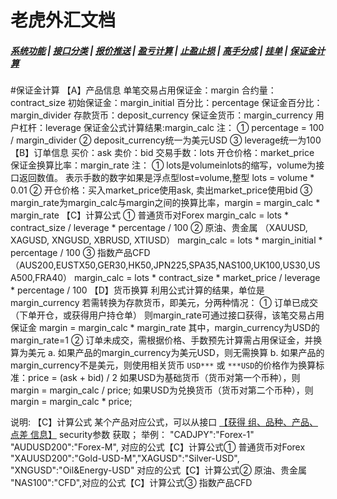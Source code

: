 # 老虎外汇文档

##### [系统功能](/) |  [接口分类](/api/category.html) | [报价推送](/quote.html) | [盈亏计算](/formula.html) | [止盈止损](/level.html) | [高手分成](/bouns.html) | [挂单](/pending.html) | [保证金计算](/ouccupy_asset.html)

#保证金计算
【A】产品信息
单笔交易占用保证金：margin
合约量：contract_size
初始保证金：margin_initial
百分比：percentage
保证金百分比：margin_divider
存款货币：deposit_currency
保证金货币：margin_currency
用户杠杆：leverage
保证金公式计算结果:margin_calc
注：
① percentage = 100 / margin_divider
② deposit_currency统一为美元USD
③ leverage统一为100
【B】订单信息
买价：ask
卖价：bid
交易手数：lots
开仓价格：market_price
保证金换算比率：margin_rate
注：
① lots是volumeinlots的缩写，volume为接口返回数值。
表示手数的数字如果是浮点型lost=volume,整型 lots = volume * 0.01
② 开仓价格：买入market_price使用ask, 卖出market_price使用bid
③ margin_rate为margin_calc与margin之间的换算比率，margin = margin_calc * margin_rate
【C】计算公式
① 普通货币对Forex
margin_calc = lots * contract_size / leverage * percentage / 100
② 原油、贵金属 （XAUUSD, XAGUSD, XNGUSD, XBRUSD, XTIUSD）
margin_calc = lots * margin_initial * percentage / 100
③ 指数产品CFD （AUS200,EUSTX50,GER30,HK50,JPN225,SPA35,NAS100,UK100,US30,USA500,FRA40）
margin_calc = lots * contract_size * market_price / leverage * percentage / 100
【D】货币换算
利用公式计算的结果，单位是margin_currency
若需转换为存款货币，即美元，分两种情况：
① 订单已成交（下单开仓，或获得用户持仓单）
则margin_rate可通过接口获得，该笔交易占用保证金
margin = margin_calc * margin_rate
其中，margin_currency为USD的margin_rate=1
② 订单未成交，需根据价格、手数预先计算需占用保证金，并换算为美元
a. 如果产品的margin_currency为美元USD，则无需换算
b. 如果产品的margin_currency不是美元，则使用相关货币 `USD***` 或 `***USD`的价格作为换算标准：price = (ask + bid) / 2
如果USD为基础货币（货币对第一个币种），则 margin = margin_calc / price;
如果USD为兑换货币（货币对第二个币种），则 margin = margin_calc * price;

说明:
【C】计算公式 某个产品对应公式，可以从接口  [【获得 组、品种、产品、点差 信息】](/api/symbols.html#spread_info) security参数 获取；
举例：
"CADJPY":"Forex-1" "AUDUSD200":"Forex-M", 对应的公式【C】计算公式① 普通货币对Forex
"XAUUSD200":"Gold-USD-M","XAGUSD":"Silver-USD", "XNGUSD":"Oil&Energy-USD" 对应的公式【C】计算公式② 原油、贵金属
"NAS100":"CFD",对应的公式【C】计算公式③ 指数产品CFD 